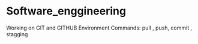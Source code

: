 # Software_enggineering
Working on GIT and GITHUB Environment 
Commands: pull , push, commit , stagging
